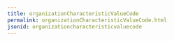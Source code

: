 ```yaml
---
title: organizationCharacteristicValueCode
permalink: organizationCharacteristicValueCode.html
jsonid: organizationcharacteristicvaluecode
---
```

